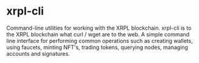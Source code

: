 # xrpl-cli
Command-line utilities for working with the XRPL blockchain. xrpl-cli is to the XRPL blockchain what curl / wget 
are to the web. A simple command line interface for performing common operations such as creating wallets, using faucets, 
minting NFT's, trading tokens, querying nodes, managing accounts and signatures. 
